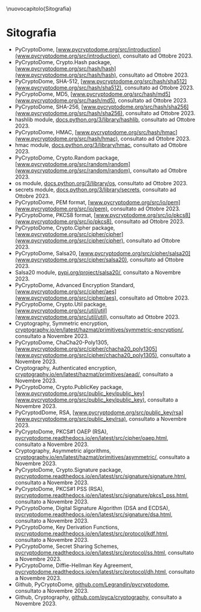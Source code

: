 \nuovocapitolo{Sitografia}

# Sitografia

- PyCryptoDome, [www.pycryptodome.org/src/introduction](www.pycryptodome.org/src/introduction), consultato ad Ottobre 2023.
- PyCryptoDome, Crypto.Hash package, [www.pycryptodome.org/src/hash/hash](www.pycryptodome.org/src/hash/hash), consultato ad Ottobre 2023.
- PyCryptoDome, SHA-512, [www.pycryptodome.org/src/hash/sha512](www.pycryptodome.org/src/hash/sha512), consultato ad Ottobre 2023.
- PyCryptoDome, MD5, [www.pycryptodome.org/src/hash/md5](www.pycryptodome.org/src/hash/md5), consultato ad Ottobre 2023.
- PyCryptoDome, SHA-256, [www.pycryptodome.org/src/hash/sha256](www.pycryptodome.org/src/hash/sha256), consultato ad Ottobre 2023.
- hashlib module, [docs.python.org/3/library/hashlib](docs.python.org/3/library/hashlib), consultato ad Ottobre 2023.
- PyCryptoDome, HMAC, [www.pycryptodome.org/src/hash/hmac](www.pycryptodome.org/src/hash/hmac), consultato ad Ottobre 2023.
- hmac module, [docs.python.org/3/library/hmac](docs.python.org/3/library/hmac), consultato ad Ottobre 2023.
- PyCryptoDome, Crypto.Random package, [www.pycryptodome.org/src/random/random](www.pycryptodome.org/src/random/random), consultato ad Ottobre 2023.
- os module, [docs.python.org/3/library/os](docs.python.org/3/library/os), consultato ad Ottobre 2023.
- secrets module, [docs.python.org/3/library/secrets](docs.python.org/3/library/secrets), consultato ad Ottobre 2023.
- PyCryptoDome, PEM format, [www.pycryptodome.org/src/io/pem](www.pycryptodome.org/src/io/pem), consultato ad Ottobre 2023.
- PyCryptoDome, PKCS8 format, [www.pycryptodome.org/src/io/pkcs8](www.pycryptodome.org/src/io/pkcs8), consultato ad Ottobre 2023.
- PyCryptoDome, Crypto.Cipher package, [www.pycryptodome.org/src/cipher/cipher](www.pycryptodome.org/src/cipher/cipher), consultato ad Ottobre 2023.
- PyCryptoDome, Salsa20, [www.pycryptodome.org/src/cipher/salsa20](www.pycryptodome.org/src/cipher/salsa20), consultato ad Ottobre 2023.
- Salsa20 module, [pypi.org/project/salsa20/](pypi.org/project/salsa20/), consultato a Novembre 2023.
- PyCryptoDome, Advanced Encryption Standard, [www.pycryptodome.org/src/cipher/aes](www.pycryptodome.org/src/cipher/aes), consultato ad Ottobre 2023.
- PyCryptoDome, Crypto.Util package, [www.pycryptodome.org/src/util/util](www.pycryptodome.org/src/util/util), consultato ad Ottobre 2023.
- Cryptography, Symmetric encryption, [cryptography.io/en/latest/hazmat/primitives/symmetric-encryption/](cryptography.io/en/latest/hazmat/primitives/symmetric-encryption/), consultato a Novembre 2023.
- PyCryptoDome, ChaCha20-Poly1305, [www.pycryptodome.org/src/cipher/chacha20_poly1305](www.pycryptodome.org/src/cipher/chacha20_poly1305), consultato a Novembre 2023.
- Cryptography, Authenticated encryption, [cryptography.io/en/latest/hazmat/primitives/aead/](cryptography.io/en/latest/hazmat/primitives/aead/), consultato a Novembre 2023.
- PyCryptoDome, Crypto.PublicKey package, [www.pycryptodome.org/src/public_key/public_key](www.pycryptodome.org/src/public_key/public_key), consultato a Novembre 2023.
- PyCryptodDome, RSA, [www.pycryptodome.org/src/public_key/rsa](www.pycryptodome.org/src/public_key/rsa), consultato a Novembre 2023.
- PyCryptoDome, PKCS#1 OAEP (RSA), [pycryptodome.readthedocs.io/en/latest/src/cipher/oaep.html](pycryptodome.readthedocs.io/en/latest/src/cipher/oaep.html), consultato a Novembre 2023.
- Cryptography, Asymmetric algorithms, [cryptography.io/en/latest/hazmat/primitives/asymmetric/](cryptography.io/en/latest/hazmat/primitives/asymmetric/), consultato a Novembre 2023.
- PyCryptoDome, Crypto.Signature package, [pycryptodome.readthedocs.io/en/latest/src/signature/signature.html](pycryptodome.readthedocs.io/en/latest/src/signature/signature.html), consultato a Novembre 2023.
- PyCryptoDome, PKCS#1 PSS (RSA), [pycryptodome.readthedocs.io/en/latest/src/signature/pkcs1_pss.html](pycryptodome.readthedocs.io/en/latest/src/signature/pkcs1_pss.html), consultato a Novembre 2023.
- PyCryptoDome, Digital Signature Algorithm (DSA and ECDSA), [pycryptodome.readthedocs.io/en/latest/src/signature/dsa.html](pycryptodome.readthedocs.io/en/latest/src/signature/dsa.html), consultato a Novembre 2023.
- PyCryptoDome, Key Derivation Functions, [pycryptodome.readthedocs.io/en/latest/src/protocol/kdf.html](pycryptodome.readthedocs.io/en/latest/src/protocol/kdf.html), consultato a Novembre 2023.
- PyCryptoDome, Secret Sharing Schemes, [pycryptodome.readthedocs.io/en/latest/src/protocol/ss.html](pycryptodome.readthedocs.io/en/latest/src/protocol/ss.html), consultato a Novembre 2023.
- PyCryptoDome, Diffie-Hellman Key Agreement, [pycryptodome.readthedocs.io/en/latest/src/protocol/dh.html](pycryptodome.readthedocs.io/en/latest/src/protocol/dh.html), consultato a Novembre 2023.
- Github, PyCryptoDome, [github.com/Legrandin/pycryptodome](github.com/Legrandin/pycryptodome), consultato a Novembre 2023.
- Github, Cryptography, [github.com/pyca/cryptography](github.com/pyca/cryptography), consultato a Novembre 2023.
